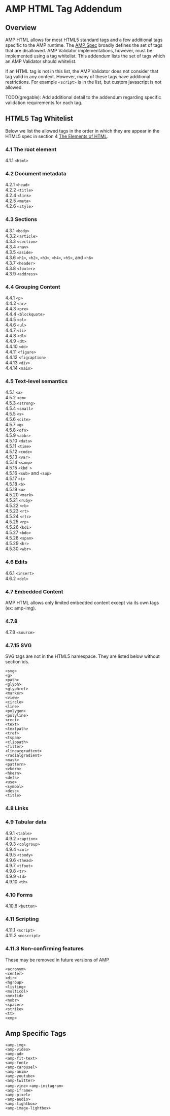 <!---
Copyright 2015 The AMP HTML Authors. All Rights Reserved.

Licensed under the Apache License, Version 2.0 (the "License");
you may not use this file except in compliance with the License.
You may obtain a copy of the License at

      http://www.apache.org/licenses/LICENSE-2.0

Unless required by applicable law or agreed to in writing, software
distributed under the License is distributed on an "AS-IS" BASIS,
WITHOUT WARRANTIES OR CONDITIONS OF ANY KIND, either express or implied.
See the License for the specific language governing permissions and
limitations under the License.
-->

# AMP HTML Tag Addendum
## Overview
AMP HTML allows for most HTML5 standard tags and a few additional tags specific to the AMP runtime. The [AMP Spec](amp-html-format.md) broadly defines the set of tags that are disallowed. AMP Validator implementations, however, must be implemented using a tag whitelist. This addendum lists the set of tags which an AMP Validator should whitelist.

If an HTML tag is not in this list, the AMP Validator does not consider that tag
valid in any context. However, many of these tags have additional restrictions.
For example `<script>` is in the list, but custom javascript is not allowed.

TODO(gregable): Add additional detail to the addendum regarding specific
validation requirements for each tag.

## HTML5 Tag Whitelist
Below we list the allowed tags in the order in which they are appear in the HTML5 spec in section 4 [The Elements of HTML](http://www.w3.org/TR/html5/single-page.html#html-elements).

### 4.1 The root element
4.1.1 `<html>`
### 4.2 Document metadata
4.2.1 `<head>`  
4.2.2 `<title>`  
4.2.4 `<link>`  
4.2.5 `<meta>`  
4.2.6 `<style>`  
### 4.3 Sections
4.3.1 `<body>`  
4.3.2 `<article>`  
4.3.3 `<section>`  
4.3.4 `<nav>`  
4.3.5 `<aside>`  
4.3.6 `<h1>`, `<h2>`, `<h3>`, `<h4>`, `<h5>`, and `<h6>`  
4.3.7 `<header>`  
4.3.8 `<footer>`  
4.3.9 `<address>`  
### 4.4 Grouping Content
4.4.1 `<p>`  
4.4.2 `<hr>`  
4.4.3 `<pre>`  
4.4.4 `<blockquote>`  
4.4.5 `<ol>`  
4.4.6 `<ul>`  
4.4.7 `<li>`  
4.4.8 `<dl>`  
4.4.9 `<dt>`  
4.4.10 `<dd>`  
4.4.11 `<figure>`  
4.4.12 `<figcaption>`  
4.4.13 `<div>`  
4.4.14 `<main>`  
### 4.5 Text-level semantics
4.5.1 `<a>`  
4.5.2 `<em>`  
4.5.3 `<strong>`  
4.5.4 `<small>`  
4.5.5 `<s>`  
4.5.6 `<cite>`  
4.5.7 `<q>`  
4.5.8 `<dfn>`  
4.5.9 `<abbr>`  
4.5.10 `<data>`  
4.5.11 `<time>`  
4.5.12 `<code>`  
4.5.13 `<var>`  
4.5.14 `<samp>`  
4.5.15 `<kbd >`  
4.5.16 `<sub>` and `<sup>`  
4.5.17 `<i>`  
4.5.18 `<b>`  
4.5.19 `<u>`  
4.5.20 `<mark>`  
4.5.21 `<ruby>`  
4.5.22 `<rb>`  
4.5.23 `<rt>`  
4.5.24 `<rtc>`  
4.5.25 `<rp>`  
4.5.26 `<bdi>`  
4.5.27 `<bdo>`  
4.5.28 `<span>`  
4.5.29 `<br>`  
4.5.30 `<wbr>`  
### 4.6 Edits
4.6.1 `<insert>`  
4.6.2 `<del>`  
### 4.7 Embedded Content
AMP HTML allows only limited embedded content except via its own tags (ex: amp-img).
### 4.7.8
4.7.8 `<source>`  
### 4.7.15 SVG
SVG tags are not in the HTML5 namespace. They are listed below without section ids.

`<svg>`  
`<g>`  
`<path>`  
`<glyph>`  
`<glyphref>`  
`<marker>`  
`<view>`  
`<circle>`  
`<line>`  
`<polygon>`  
`<polyline>`  
`<rect>`  
`<text>`  
`<textpath>`  
`<tref>`  
`<tspan>`  
`<clippath>`  
`<filter>`  
`<lineargradient>`  
`<radialgradient>`  
`<mask>`  
`<pattern>`  
`<vkern>`  
`<hkern>`  
`<defs>`  
`<use>`  
`<symbol>`  
`<desc>`  
`<title>`  
### 4.8 Links
### 4.9 Tabular data
4.9.1 `<table>`  
4.9.2 `<caption>`  
4.9.3 `<colgroup>`  
4.9.4 `<col>`  
4.9.5 `<tbody>`  
4.9.6 `<thead>`  
4.9.7 `<tfoot>`  
4.9.8 `<tr>`  
4.9.9 `<td>`  
4.9.10 `<th>`  
### 4.10 Forms
4.10.8 `<button>`  
### 4.11 Scripting
4.11.1 `<script>`  
4.11.2 `<noscript>`  
### 4.11.3 Non-confirming features
These may be removed in future versions of AMP

`<acronym>`  
`<center>`  
`<dir>`  
`<hgroup>`  
`<listing>`  
`<multicol>`  
`<nextid>`  
`<nobr>`  
`<spacer>`  
`<strike>`  
`<tt>`  
`<xmp>`  

## Amp Specific Tags
`<amp-img>`  
`<amp-video>`  
`<amp-ad>`  
`<amp-fit-text>`  
`<amp-font>`  
`<amp-carousel>`  
`<amp-anim>`  
`<amp-youtube>`  
`<amp-twitter>`  
`<amp-vine>`
`<amp-instagram>`  
`<amp-iframe>`  
`<amp-pixel>`  
`<amp-audio>`  
`<amp-lightbox>`  
`<amp-image-lightbox>`

